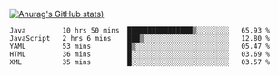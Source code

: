 [![Anurag's GitHub stats](https://github-readme-stats.vercel.app/api?username=Old-Camel&show_icons=true&theme=dark))](https://github.com/anuraghazra/github-readme-stats)
<!--START_SECTION:waka-->
```text
Java         10 hrs 50 mins  ████████████████▒░░░░░░░░   65.93 % 
JavaScript   2 hrs 6 mins    ███▒░░░░░░░░░░░░░░░░░░░░░   12.80 % 
YAML         53 mins         █▒░░░░░░░░░░░░░░░░░░░░░░░   05.47 % 
HTML         36 mins         █░░░░░░░░░░░░░░░░░░░░░░░░   03.69 % 
XML          35 mins         █░░░░░░░░░░░░░░░░░░░░░░░░   03.57 % 
```
<!--END_SECTION:waka-->

